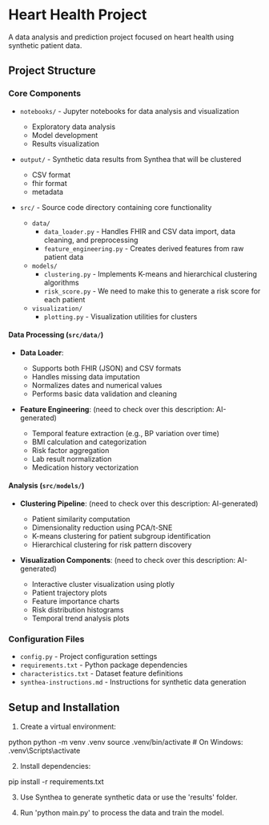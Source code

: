 # Heart Health Project

A data analysis and prediction project focused on heart health using synthetic patient data.

## Project Structure

### Core Components

- `notebooks/` - Jupyter notebooks for data analysis and visualization
  - Exploratory data analysis
  - Model development
  - Results visualization

- `output/` - Synthetic data results from Synthea that will be clustered
  - CSV format
  - fhir format
  - metadata

- `src/` - Source code directory containing core functionality
  - `data/`
    - `data_loader.py` - Handles FHIR and CSV data import, data cleaning, and preprocessing
    - `feature_engineering.py` - Creates derived features from raw patient data
  - `models/`
    - `clustering.py` - Implements K-means and hierarchical clustering algorithms
    - `risk_score.py` - We need to make this to generate a risk score for each patient
  - `visualization/`
    - `plotting.py` - Visualization utilities for clusters

#### Data Processing (`src/data/`)
- **Data Loader**: 
  - Supports both FHIR (JSON) and CSV formats
  - Handles missing data imputation
  - Normalizes dates and numerical values
  - Performs basic data validation and cleaning

- **Feature Engineering**: (need to check over this description: AI-generated)
  - Temporal feature extraction (e.g., BP variation over time)
  - BMI calculation and categorization
  - Risk factor aggregation
  - Lab result normalization
  - Medication history vectorization

#### Analysis (`src/models/`)
- **Clustering Pipeline**: (need to check over this description: AI-generated)
  - Patient similarity computation
  - Dimensionality reduction using PCA/t-SNE
  - K-means clustering for patient subgroup identification
  - Hierarchical clustering for risk pattern discovery

- **Visualization Components**: (need to check over this description: AI-generated)
  - Interactive cluster visualization using plotly
  - Patient trajectory plots
  - Feature importance charts
  - Risk distribution histograms
  - Temporal trend analysis plots

### Configuration Files

- `config.py` - Project configuration settings
- `requirements.txt` - Python package dependencies
- `characteristics.txt` - Dataset feature definitions
- `synthea-instructions.md` - Instructions for synthetic data generation

## Setup and Installation

1. Create a virtual environment:

python
python -m venv .venv
source .venv/bin/activate # On Windows: .venv\Scripts\activate

2. Install dependencies:

pip install -r requirements.txt

3. Use Synthea to generate synthetic data or use the 'results' folder.

4. Run 'python main.py' to process the data and train the model.